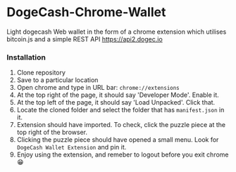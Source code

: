 # DogeCash-Chrome-Wallet
Light dogecash Web wallet in the form of a chrome extension which utilises bitcoin.js and a simple REST API https://api2.dogec.io


### Installation

1. Clone repository
2. Save to a particular location
3. Open chrome and type in URL bar: `chrome://extensions`
4. At the top right of the page, it should say 'Developer Mode'. Enable it.
5. At the top left of the page, it should say 'Load Unpacked'. Click that.
6. Locate the cloned folder and select the folder that has `manifest.json` in it.
7. Extension should have imported. To check, click the puzzle piece at the top right of the browser.
8. Clicking the puzzle piece should have opened a small menu. Look for `DogeCash Wallet Extension` and pin it.
9. Enjoy using the extension, and remeber to logout before you exit chrome :grin:
